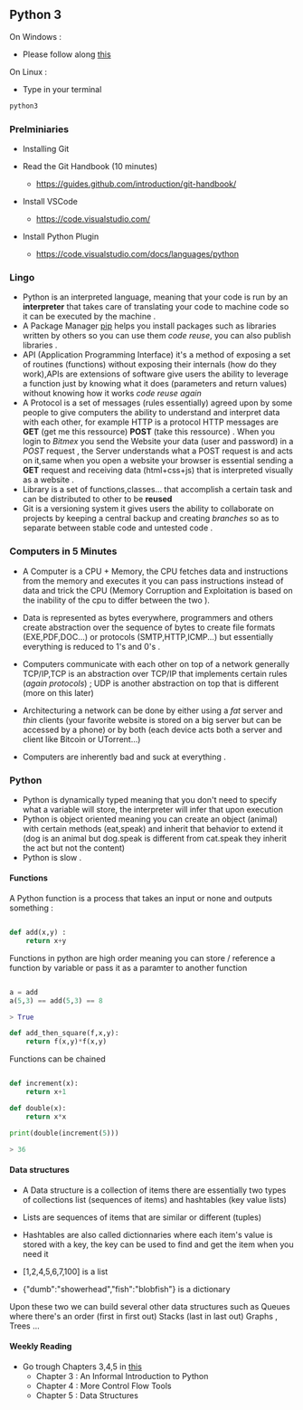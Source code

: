 ## Python 3

On Windows : 

- Please follow along [this](https://docs.python.org/3/using/windows.html)

On Linux : 

- Type in your terminal
```sh
python3 
```

### Prelminiaries

- Installing Git 
- Read the Git Handbook (10 minutes)
    - https://guides.github.com/introduction/git-handbook/

- Install VSCode 
    -  https://code.visualstudio.com/

- Install Python Plugin 
    -  https://code.visualstudio.com/docs/languages/python


### Lingo

- Python is an interpreted language, meaning that your code is run by an **interpreter** that takes care of translating your code to machine code so it can be executed by the machine .
- A Package Manager [pip](https://pypi.org/) helps you install packages such as libraries written by others so you can use them *code reuse*, you can also publish libraries .
- API (Application Programming Interface) it's a method of exposing a set of routines (functions) without exposing their internals (how do they work),APIs are extensions of software 
give users the ability to leverage a function just by knowing what it does (parameters and return values) without knowing how it works *code reuse again*
- A Protocol is a set of messages (rules essentially) agreed upon by some people to give computers the ability to understand and interpret data with each other, for example HTTP is a protocol 
HTTP messages are **GET** (get me this ressource) **POST** (take this ressource) . When you login to *Bitmex* you send the Website your data (user and password) in a *POST* request , the Server understands what a POST request is 
and acts on it,same when you open a website your browser is essential sending a **GET** request and receiving data (html+css+js) that is interpreted visually as a website .
- Library is a set of functions,classes... that accomplish a certain task and can be distributed to other to be **reused**
- Git is a versioning system it gives users the ability to collaborate on projects by keeping a central backup and creating *branches* so as to separate between stable code and untested code .

### Computers in 5 Minutes

- A Computer is a CPU + Memory, the CPU fetches data and instructions from the memory and executes it you can pass instructions instead of data and trick the CPU (Memory Corruption and Exploitation is based on the inability of 
the cpu to differ between the two ).

- Data is represented as bytes everywhere, programmers and others create abstraction over the sequence of bytes to create file formats (EXE,PDF,DOC...) or protocols (SMTP,HTTP,ICMP...) but essentially everything is reduced to 1's and 0's .

- Computers communicate with each other on top of a network generally TCP/IP,TCP is an abstraction over TCP/IP that implements certain rules (*again protocols*) ; UDP is another abstraction on top that is different (more on this later)

- Architecturing a network can be done by either using a *fat* server and *thin* clients (your favorite website is stored on a big server but can be accessed by a phone) or by both (each device acts both a server and client like Bitcoin or UTorrent...)

- Computers are inherently bad and suck at everything .


### Python

- Python is dynamically typed meaning that you don't need to specify what a variable will store, the interpreter will infer that upon execution
- Python is object oriented meaning you can create an object (animal) with certain methods (eat,speak) and inherit that behavior to extend it (dog is an animal but dog.speak is different from cat.speak they inherit the act but not the content)
- Python is slow .



#### Functions

A Python function is a process that takes an input or none and outputs something :

```python

def add(x,y) : 
    return x+y


```

Functions in python are high order meaning you can store / reference a function by variable or pass it as a paramter to another function

```python

a = add
a(5,3) == add(5,3) == 8

> True

def add_then_square(f,x,y):
    return f(x,y)*f(x,y)

```

Functions can be chained 

```python

def increment(x):
    return x+1

def double(x):
    return x*x

print(double(increment(5)))

> 36

```

#### Data structures

- A Data structure is a collection of items there are essentially two types of collections list (sequences of items) and hashtables (key value lists)
- Lists are sequences of items that are similar or different (tuples)
- Hashtables are also called dictionnaries where each item's value is stored with a key, the key can be used to find and get the item when you need it

- [1,2,4,5,6,7,100] is a list
- {"dumb":"showerhead","fish":"blobfish"} is a dictionary

Upon these two we can build several other data structures such as Queues where there's an order (first in first out) Stacks (last in last out) Graphs , Trees ...

#### Weekly Reading

- Go trough Chapters 3,4,5 in [this](https://docs.python.org/3/tutorial/index.html)
    - Chapter 3 : An Informal Introduction to Python
    - Chapter 4 : More Control Flow Tools
    - Chapter 5 : Data Structures




